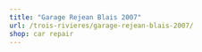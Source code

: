 ```yaml
---
title: "Garage Rejean Blais 2007"
url: /trois-rivieres/garage-rejean-blais-2007/
shop: car repair
---
```

